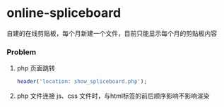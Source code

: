 # online-spliceboard
自建的在线剪贴板，每个月新建一个文件，目前只能显示每个月的剪贴板内容


### Problem
1. php 页面跳转
    ```php
    header('location: show_spliceboard.php');
    ```
2. php 文件连接 js、css 文件时，与html标签的前后顺序影响不影响渲染


